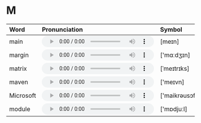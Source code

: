 
# M

| Word  | Pronunciation | Symbol |
| :-- | :-- | :-- |
| main | <audio :src="$withBase('/audio/main.mp3')" controls="controls"></audio> | [meɪn] |
| margin | <audio :src="$withBase('/audio/margin.mp3')" controls="controls"></audio> | ['mɑːdʒɪn] |
| matrix | <audio :src="$withBase('/audio/matrix.mp3')" controls="controls"></audio> | [ˈmeɪtrɪks] |
| maven | <audio :src="$withBase('/audio/maven.mp3')" controls="controls"></audio> | ['meɪvn] |
| Microsoft | <audio :src="$withBase('/audio/Microsoft.mp3')" controls="controls"></audio> | ['maikrəusɔft] |
| module | <audio :src="$withBase('/audio/module.mp3')" controls="controls"></audio> | ['mɒdjuːl] |

<style lang="css">
audio {
  height: 30px;
}

@media screen and (max-width: 720px){
  audio { 
    width: 20px; 
  } 
}
</style>
